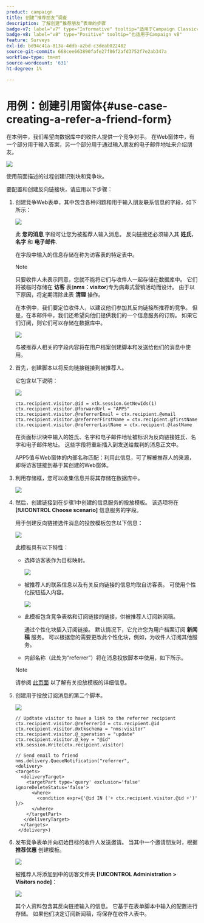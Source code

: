 ```yaml
---
product: campaign
title: 创建“推荐朋友”调查
description: 了解创建“推荐朋友”表单的步骤
badge-v7: label="v7" type="Informative" tooltip="适用于Campaign Classicv7"
badge-v8: label="v8" type="Positive" tooltip="也适用于Campaign v8"
feature: Surveys
exl-id: bd94c41a-813a-4ddb-a2bd-c3deab022482
source-git-commit: 668cee663890fafe27f86f2afd3752f7e2ab347a
workflow-type: tm+mt
source-wordcount: '631'
ht-degree: 1%

---
```


# 用例：创建引用窗体{#use-case-creating-a-refer-a-friend-form}



在本例中，我们希望向数据库中的收件人提供一个竞争对手。 在Web窗体中，有一个部分用于输入答案，另一个部分用于通过输入朋友的电子邮件地址来介绍朋友。

![](assets/s_ncs_admin_survey_viral_sample_0.png)

使用前面描述的过程创建识别块和竞争块。

要配置和创建反向链接块，请应用以下步骤：

1. 创建竞争Web表单，其中包含各种问题和用于输入朋友联系信息的字段，如下所示：

   ![](assets/s_ncs_admin_survey_viral_sample_2.png)

   此 **您的消息** 字段可让您为被推荐人输入消息。 反向链接还必须输入其 **姓氏**， **名字** 和 **电子邮件**.

   在字段中输入的信息存储在称为访客表的特定表中。

   >[!NOTE]
   >
   >只要收件人未表示同意，您就不能将它们与收件人一起存储在数据库中。 它们将被临时存储在 **访客** 表(**nms：visitor**)专为病毒式营销活动而设计。 由于以下原因，将定期清除此表 **清理** 操作。
   >
   >在本例中，我们要定位收件人，以建议他们参加其反向链接所推荐的竞争。 但是，在本邮件中，我们还希望向他们提供我们的一个信息服务的订购。 如果它们订阅，则它们可以存储在数据库中。

   ![](assets/s_ncs_admin_survey_viral_sample_5.png)

   与被推荐人相关的字段内容将在用户档案创建脚本和发送给他们的消息中使用。

1. 首先，创建脚本以将反向链接链接到被推荐人。

   它包含以下说明：

   ![](assets/s_ncs_admin_survey_viral_sample_4.png)

   ```
   ctx.recipient.visitor.@id = xtk.session.GetNewIds(1)
   ctx.recipient.visitor.@forwardUrl = "APP5"
   ctx.recipient.visitor.@referrerEmail = ctx.recipient.@email
   ctx.recipient.visitor.@referrerFirstName = ctx.recipient.@firstName
   ctx.recipient.visitor.@referrerLastName = ctx.recipient.@lastName
   ```

   在页面标识块中输入的姓氏、名字和电子邮件地址被标识为反向链接姓氏、名字和电子邮件地址。 这些字段将重新插入到发送给裁判的消息正文中。

   APP5值与Web窗体的内部名称匹配：利用此信息，可了解被推荐人的来源，即将访客链接到基于其创建的Web窗体。

1. 利用存储框，您可以收集信息并将其存储在数据库中。

   ![](assets/s_ncs_admin_survey_viral_sample_4b.png)

1. 然后，创建链接到在步骤1中创建的信息服务的投放模板。 该选项将在 **[!UICONTROL Choose scenario]** 信息服务的字段。

   用于创建反向链接选件消息的投放模板包含以下信息：

   ![](assets/s_ncs_admin_survey_viral_sample_7.png)

   此模板具有以下特性：

   * 选择访客表作为目标映射。

     ![](assets/s_ncs_admin_survey_viral_sample_7b.png)

   * 被推荐人的联系信息以及有关反向链接的信息均取自访客表。 可使用个性化按钮插入内容。

     ![](assets/s_ncs_admin_survey_viral_sample_7a.png)

   * 此模板包含竞争表格和订阅链接的链接，供被推荐人订阅新闻稿。

     通过个性化块插入订阅链接。 默认情况下，它允许您为用户档案订阅 **新闻稿** 服务。 可以根据您的需要更改此个性化块，例如，为收件人订阅其他服务。

   * 内部名称（此处为“referrer”）将在消息投放脚本中使用，如下所示。

   >[!NOTE]
   >
   >请参阅 [此页面](../../delivery/using/about-templates.md) 以了解有关投放模板的详细信息。

1. 创建用于投放订阅消息的第二个脚本。

   ![](assets/s_ncs_admin_survey_viral_sample_7c.png)

   ```
   // Updtate visitor to have a link to the referrer recipient
   ctx.recipient.visitor.@referrerId = ctx.recipient.@id
   ctx.recipient.visitor.@xtkschema = "nms:visitor"
   ctx.recipient.visitor.@_operation = "update" 
   ctx.recipient.visitor.@_key = "@id" 
   xtk.session.Write(ctx.recipient.visitor)
   
   // Send email to friend
   nms.delivery.QueueNotification("referrer",
   <delivery>
   <targets>
     <deliveryTarget>
       <targetPart type='query' exclusion='false' ignoreDeleteStatus='false'>
         <where>
           <condition expr={'@id IN ('+ ctx.recipient.visitor.@id +')' }/>
         </where>
       </targetPart>
      </deliveryTarget>
     </targets>
    </delivery>)
   ```

1. 发布竞争表单并向初始目标的收件人发送邀请。 当其中一个邀请朋友时，根据 **推荐优惠** 创建模板。

   ![](assets/s_ncs_admin_survey_viral_sample_8.png)

   被推荐人将添加到中的访客文件夹 **[!UICONTROL Administration > Visitors node]**：

   ![](assets/s_ncs_admin_survey_viral_sample_9.png)

   其个人资料包含其反向链接输入的信息。 它基于在表单脚本中输入的配置进行存储。 如果他们决定订阅新闻稿，将保存在收件人表中。
